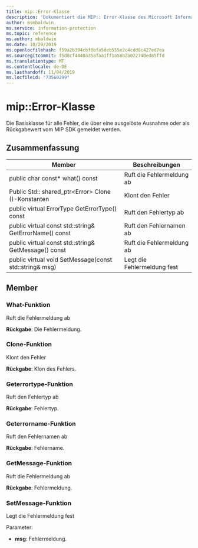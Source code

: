 ```yaml
---
title: mip::Error-Klasse
description: 'Dokumentiert die MIP:: Error-Klasse des Microsoft Information Protection (MIP) SDK.'
author: msmbaldwin
ms.service: information-protection
ms.topic: reference
ms.author: mbaldwin
ms.date: 10/29/2019
ms.openlocfilehash: f59a2b394cbf0bfa5deb555e2c4cdd8c427ed7ea
ms.sourcegitcommit: f5d8cf4440a35afaa1ff1a58b2a022740ed85ffd
ms.translationtype: MT
ms.contentlocale: de-DE
ms.lasthandoff: 11/04/2019
ms.locfileid: "73560299"
---
```

# <a name="class-miperror"></a>mip::Error-Klasse 
Die Basisklasse für alle Fehler, die über eine ausgelöste Ausnahme oder als Rückgabewert vom MIP SDK gemeldet werden.
  
## <a name="summary"></a>Zusammenfassung
 Member                        | Beschreibungen                                
--------------------------------|---------------------------------------------
public char const* what() const  |  Ruft die Fehlermeldung ab
Public Std:: shared_ptr\<Error\> Clone ()-Konstanten  |  Klont den Fehler
public virtual ErrorType GetErrorType() const  |  Ruft den Fehlertyp ab
public virtual const std::string& GetErrorName() const  |  Ruft den Fehlernamen ab
public virtual const std::string& GetMessage() const  |  Ruft die Fehlermeldung ab
public virtual void SetMessage(const std::string& msg)  |  Legt die Fehlermeldung fest
  
## <a name="members"></a>Member
  
### <a name="what-function"></a>What-Funktion
Ruft die Fehlermeldung ab

  
**Rückgabe**: Die Fehlermeldung.
  
### <a name="clone-function"></a>Clone-Funktion
Klont den Fehler

  
**Rückgabe**: Klon des Fehlers.
  
### <a name="geterrortype-function"></a>Geterrortype-Funktion
Ruft den Fehlertyp ab

  
**Rückgabe**: Fehlertyp.
  
### <a name="geterrorname-function"></a>Geterrorname-Funktion
Ruft den Fehlernamen ab

  
**Rückgabe**: Fehlername.
  
### <a name="getmessage-function"></a>GetMessage-Funktion
Ruft die Fehlermeldung ab

  
**Rückgabe**: Fehlermeldung.
  
### <a name="setmessage-function"></a>SetMessage-Funktion
Legt die Fehlermeldung fest

Parameter:  
* **msg**: Fehlermeldung.

